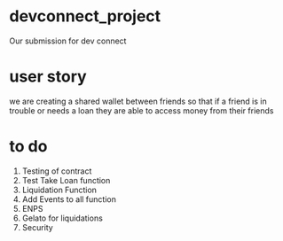 # devconnect_project
Our submission for dev connect

# user story
we are creating a shared wallet between friends so that if a friend is in trouble or needs a loan they are able to access money from their friends

# to do
1. Testing of contract
2. Test Take Loan function
3. Liquidation Function
4. Add Events to all function
6. ENPS
7. Gelato for liquidations
8. Security

